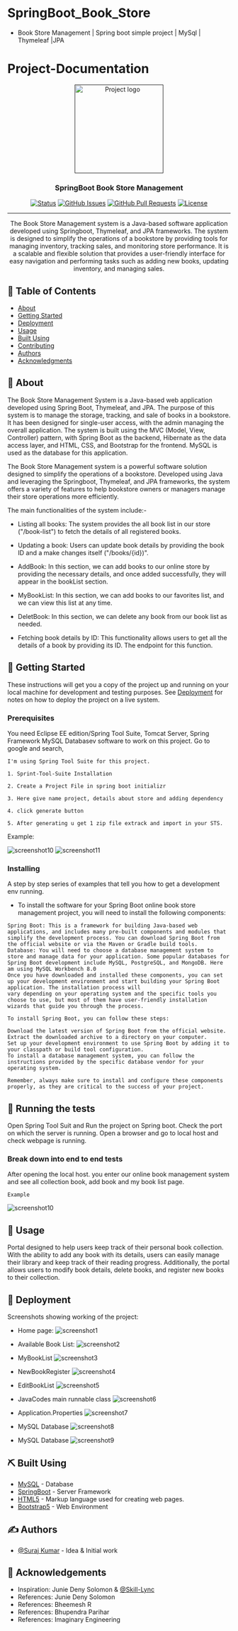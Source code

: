 # SpringBoot_Book_Store
- Book Store Management | Spring boot simple project | MySql | Thymeleaf |JPA


# Project-Documentation

<p align="center">
  <a href="" rel="noopener">
 <img width=200px height=200px src="https://github.com/Suraj138/SpringBoot_Book_Store/blob/master/screenshot/booklogo.png" alt="Project logo"></a>
</p>

<h3 align="center">SpringBoot Book Store Management</h3>

<div align="center">

  [![Status](https://img.shields.io/badge/status-active-success.svg)]() 
  [![GitHub Issues](https://img.shields.io/github/issues/kylelobo/The-Documentation-Compendium.svg)](https://github.com/kylelobo/The-Documentation-Compendium/issues)
  [![GitHub Pull Requests](https://img.shields.io/github/issues-pr/kylelobo/The-Documentation-Compendium.svg)](https://github.com/kylelobo/The-Documentation-Compendium/pulls)
  [![License](https://img.shields.io/badge/license-MIT-blue.svg)](/LICENSE)

</div>

---

<p align="center"> 
The Book Store Management system is a Java-based software application developed using Springboot, Thymeleaf, and JPA frameworks. The system is designed to simplify the operations of a bookstore by providing tools for managing inventory, tracking sales, and monitoring store performance. It is a scalable and flexible solution that provides a user-friendly interface for easy navigation and performing tasks such as adding new books, updating inventory, and managing sales.
    <br> 
</p>


## 📝 Table of Contents
- [About](#about)
- [Getting Started](#getting_started)
- [Deployment](#deployment)
- [Usage](#usage)
- [Built Using](#built_using)
- [Contributing](../CONTRIBUTING.md)
- [Authors](#authors)
- [Acknowledgments](#acknowledgement)


## 🧐 About <a name = "about"></a>
The Book Store Management System is a Java-based web application developed using Spring Boot, Thymeleaf, and JPA. The purpose of this system is to manage the storage, tracking, and sale of books in a bookstore. It has been designed for single-user access, with the admin managing the overall application. The system is built using the MVC (Model, View, Controller) pattern, with Spring Boot as the backend, Hibernate as the data access layer, and HTML, CSS, and Bootstrap for the frontend. MySQL is used as the database for this application.

The Book Store Management system is a powerful software solution designed to simplify the operations of a bookstore. Developed using Java and leveraging the Springboot, Thymeleaf, and JPA frameworks, the system offers a variety of features to help bookstore owners or managers manage their store operations more efficiently.

The main functionalities of the system include:-

- Listing all books: The system provides the all book list in our store ("/book-list") to fetch the details of all registered books.

- Updating a book: Users can update book details by providing the book ID and a make changes itself ("/books/{id})".

- AddBook: In this section, we can add books to our online store by providing the necessary details, and once added successfully, they will appear in the bookList section.

- MyBookList: In this section, we can add books to our favorites list, and we can view this list at any time.

- DeletBook: In this section, we can delete any book from our book list as needed.

- Fetching book details by ID: This functionality allows users to get all the details of a book by providing its ID. The endpoint for this function.


## 🏁 Getting Started <a name = "getting_started"></a>
These instructions will get you a copy of the project up and running on your local machine for development and testing purposes. See [Deployment](#deployment) for notes on how to deploy the project on a live system.

### Prerequisites
You need Eclipse EE edition/Spring Tool Suite, Tomcat Server, Spring Framework MySQL Databasev software to work on this project. Go to google and search,

```
I'm using Spring Tool Suite for this project.

1. Sprint-Tool-Suite Installation

2. Create a Project File in spring boot initializr

3. Here give name project, details about store and adding dependency

4. click generate button

5. After generating u get 1 zip file extrack and import in your STS.
```
Example:


![screenshot10](https://github.com/Suraj138/SpringBoot_Book_Store/blob/master/screenshot/screenshot%2011.jpg)
![screenshot11](https://github.com/Suraj138/SpringBoot_Book_Store/blob/master/screenshot/screenshot%2012.jpg)


### Installing
A step by step series of examples that tell you how to get a development env running.

- To install the software for your Spring Boot online book store management project, you will need to install the following components:

```
Spring Boot: This is a framework for building Java-based web applications, and includes many pre-built components and modules that simplify the development process. You can download Spring Boot from the official website or via the Maven or Gradle build tools.
Database: You will need to choose a database management system to store and manage data for your application. Some popular databases for Spring Boot development include MySQL, PostgreSQL, and MongoDB. Here am using MySQL Workbench 8.0
Once you have downloaded and installed these components, you can set up your development environment and start building your Spring Boot application. The installation process will
vary depending on your operating system and the specific tools you choose to use, but most of them have user-friendly installation wizards that guide you through the process.

To install Spring Boot, you can follow these steps:

Download the latest version of Spring Boot from the official website.
Extract the downloaded archive to a directory on your computer.
Set up your development environment to use Spring Boot by adding it to your classpath or build tool configuration.
To install a database management system, you can follow the instructions provided by the specific database vendor for your operating system.

Remember, always make sure to install and configure these components properly, as they are critical to the success of your project.
```

## 🔧 Running the tests <a name = "tests"></a>
Open Spring Tool Suit and Run the project on Spring boot. Check the port on which the server is running. Open a browser and go to local host and check webpage is running.

### Break down into end to end tests
After opening the local host. you enter our online book management system and see all collection book, add book and my book list page.

```
Example
```
![screenshot10](https://github.com/Suraj138/SpringBoot_Book_Store/blob/master/screenshot/Screenshot%2010.png)


## 🎈 Usage <a name="usage"></a>
Portal designed to help users keep track of their personal book collection. With the ability to add any book with its details, users can easily manage their library and keep track of their reading progress. Additionally, the portal allows users to modify book details, delete books, and register new books to their collection.



## 🚀 Deployment <a name = "deployment"></a>
Screenshots showing working of the project:
- Home page:
![screenshot1](https://github.com/Suraj138/SpringBoot_Book_Store/blob/master/screenshot/Screenshot%201.png)

- Available Book List:
![screenshot2](https://github.com/Suraj138/SpringBoot_Book_Store/blob/master/screenshot/Screenshot%202.png)

- MyBookList
![screenshot3](https://github.com/Suraj138/SpringBoot_Book_Store/blob/master/screenshot/Screenshot%203.png)

- NewBookRegister
![screenshot4](https://github.com/Suraj138/SpringBoot_Book_Store/blob/master/screenshot/Screenshot%204.png)

- EditBookList
![screenshot5](https://github.com/Suraj138/SpringBoot_Book_Store/blob/master/screenshot/Screenshot%204.png)

- JavaCodes main runnable class
![screenshot6](https://github.com/Suraj138/SpringBoot_Book_Store/blob/master/screenshot/Screenshot%206.png)

- Application.Properties
![screenshot7](https://github.com/Suraj138/SpringBoot_Book_Store/blob/master/screenshot/Screenshot%207.png)

- MySQL Database
![screenshot8](https://github.com/Suraj138/SpringBoot_Book_Store/blob/master/screenshot/Screenshot%208.png)

- MySQL Database
![screenshot9](https://github.com/Suraj138/SpringBoot_Book_Store/blob/master/screenshot/Screenshot%209.png)



## ⛏️ Built Using <a name = "built_using"></a>
- [MySQL](https://www.mysql.com/) - Database
- [SpringBoot](https://start.spring.io/) - Server Framework
- [HTML5](https://www.w3schools.com/html/) - Markup language used for creating web pages.
- [Bootstrap5](https://getbootstrap.com/) - Web Environment



## ✍️ Authors <a name = "authors"></a>
- [@Suraj Kumar](https://github.com/suraj138) - Idea & Initial work



## 🎉 Acknowledgements <a name = "acknowledgement"></a>
- Inspiration: Junie Deny Solomon &  [@Skill-Lync](https://skill-lync.com/)
- References: Junie Deny Solomon
- References: Bheemesh R
- References: Bhupendra Parihar
- References: Imaginary Engineering
